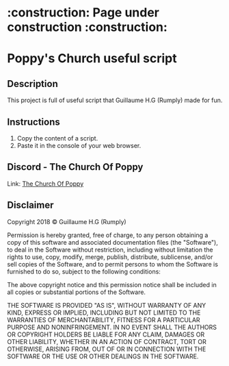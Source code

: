 <h1>:construction: Page under construction :construction:</h1>

# Poppy's Church useful script

<h2>Description</h2>
<p>This project is full of useful script that Guillaume H.G (Rumply) made for fun.</p>

<div>
  <h2>Instructions</h2>
  <ol>
    <li>Copy the content of a script.</li>
    <li>Paste it in the console of your web browser.</li>
  </ol>

</div>

<h2>Discord - The Church Of Poppy</h2>
<p>Link: <a href="https://discord.gg/3yBnh5V">The Church Of Poppy</a></p>

<h2>Disclaimer</h2>
<p>Copyright 2018 © Guillaume H.G (Rumply)</p>

<p>Permission is hereby granted, free of charge, to any person obtaining a copy of this software and associated documentation files (the "Software"), to deal in the Software without restriction, including without limitation the rights to use, copy, modify, merge, publish, distribute, sublicense, and/or sell copies of the Software, and to permit persons to whom the Software is furnished to do so, subject to the following conditions:</p>
<p>The above copyright notice and this permission notice shall be included in all copies or substantial portions of the Software.</p>
<p>THE SOFTWARE IS PROVIDED "AS IS", WITHOUT WARRANTY OF ANY KIND, EXPRESS OR IMPLIED, INCLUDING BUT NOT LIMITED TO THE WARRANTIES OF MERCHANTABILITY, FITNESS FOR A PARTICULAR PURPOSE AND NONINFRINGEMENT. IN NO EVENT SHALL THE AUTHORS OR COPYRIGHT HOLDERS BE LIABLE FOR ANY CLAIM, DAMAGES OR OTHER LIABILITY, WHETHER IN AN ACTION OF CONTRACT, TORT OR OTHERWISE, ARISING FROM, OUT OF OR IN CONNECTION WITH THE SOFTWARE OR THE USE OR OTHER DEALINGS IN THE SOFTWARE.</p>

